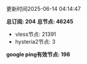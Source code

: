 更新时间2025-06-14 04:14:47

**总订阅: 204**
**总节点: 46245**
- vless节点: 21391
- hysteria2节点: 3

**google ping有效节点: 198**
